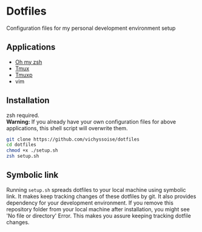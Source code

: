 # Dotfiles

Configuration files for my personal development environment setup

## Applications

- [Oh my zsh](https://github.com/robbyrussell/oh-my-zsh)
- [Tmux](https://tmux.github.io/)
- [Tmuxp](https://github.com/tony/tmuxp)
- vim

## Installation

zsh required.  
**Warning:** If you already have your own configuration files for above applications, this shell script will overwrite them.

```sh
git clone https://github.com/vichyssoise/dotfiles
cd dotfiles
chmod +x ./setup.sh
zsh setup.sh
```

## Symbolic link

Running `setup.sh` spreads dotfiles to your local machine using symbolic link. It makes keep tracking changes of these dotfiles by git. It also provides dependency for your development environment. If you remove this repository folder from your local machine after installation, you might see 'No file or directory' Error. This makes you assure keeping tracking dotfile changes.
